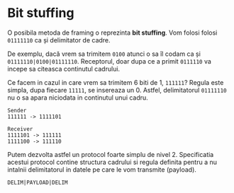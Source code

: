# Bit stuffing

O posibila metoda de framing o reprezinta **bit stuffing**. Vom folosi
folosi `01111110` ca și delimitator de cadre.

De exemplu, dacă vrem sa trimitem `0100` atunci o sa îl codam ca și
`01111110|0100|01111110`. Receptorul, doar dupa ce a primit `0111110` va incepe
sa citeasca continutul cadrului.

Ce facem in cazul in care vrem sa trimitem 6 biti de 1, `111111`? Regula este
simpla, dupa fiecare `11111`, se insereaza un 0. Astfel, delimitatorul
`01111110` nu o sa apara niciodata in continutul unui cadru.

```
Sender
111111 -> 1111101

Receiver
1111101 -> 111111
1111100 -> 111110
```

Putem dezvolta astfel un protocol foarte simplu de nivel 2. Specificatia acestui
protocol contine structura cadrului si regula definita pentru a nu intalnii
delimitatorul in datele pe care le vom transmite (payload).

```
DELIM|PAYLOAD|DELIM
```